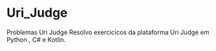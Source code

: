 # Uri_Judge
Problemas Uri Judge 
Resolvo exercicicos da plataforma Uri Judge em Python , C# e Kotlin.

